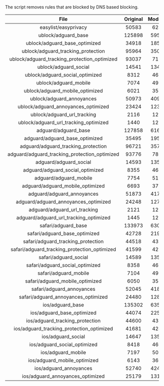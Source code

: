 The script removes rules that are blocked by DNS based blocking.


| File | Original | Modified |
|:----:|:-----:|:-----:|
| easylist/easyprivacy | 50583 | 6245 |
| ublock/adguard_base | 125898 | 59587 |
| ublock/adguard_base_optimized | 34918 | 18538 |
| ublock/adguard_tracking_protection | 95964 | 35043 |
| ublock/adguard_tracking_protection_optimized | 93037 | 7111 |
| ublock/adguard_social | 14541 | 13475 |
| ublock/adguard_social_optimized | 8312 | 4620 |
| ublock/adguard_mobile | 7074 | 4938 |
| ublock/adguard_mobile_optimized | 6021 | 3532 |
| ublock/adguard_annoyances | 50973 | 40937 |
| ublock/adguard_annoyances_optimized | 23424 | 12363 |
| ublock/adguard_url_tracking | 2116 | 1255 |
| ublock/adguard_url_tracking_optimized | 1440 | 1252 |
| adguard/adguard_base | 127858 | 61645 |
| adguard/adguard_base_optimized | 35495 | 19576 |
| adguard/adguard_tracking_protection | 96721 | 35746 |
| adguard/adguard_tracking_protection_optimized | 93776 | 7800 |
| adguard/adguard_social | 14593 | 13534 |
| adguard/adguard_social_optimized | 8355 | 4663 |
| adguard/adguard_mobile | 7754 | 5115 |
| adguard/adguard_mobile_optimized | 6693 | 3702 |
| adguard/adguard_annoyances | 51873 | 41763 |
| adguard/adguard_annoyances_optimized | 24248 | 12761 |
| adguard/adguard_url_tracking | 2121 | 1261 |
| adguard/adguard_url_tracking_optimized | 1445 | 1258 |
| safari/adguard_base | 133973 | 63014 |
| safari/adguard_base_optimized | 42728 | 21996 |
| safari/adguard_tracking_protection | 44518 | 4378 |
| safari/adguard_tracking_protection_optimized | 41599 | 4233 |
| safari/adguard_social | 14589 | 13524 |
| safari/adguard_social_optimized | 8358 | 4653 |
| safari/adguard_mobile | 7104 | 4975 |
| safari/adguard_mobile_optimized | 6050 | 3563 |
| safari/adguard_annoyances | 52045 | 41856 |
| safari/adguard_annoyances_optimized | 24480 | 12832 |
| ios/adguard_base | 135302 | 63532 |
| ios/adguard_base_optimized | 44074 | 22512 |
| ios/adguard_tracking_protection | 44600 | 4385 |
| ios/adguard_tracking_protection_optimized | 41681 | 4240 |
| ios/adguard_social | 14647 | 13555 |
| ios/adguard_social_optimized | 8418 | 4667 |
| ios/adguard_mobile | 7197 | 5016 |
| ios/adguard_mobile_optimized | 6143 | 3601 |
| ios/adguard_annoyances | 52740 | 42442 |
| ios/adguard_annoyances_optimized | 25179 | 13124 |